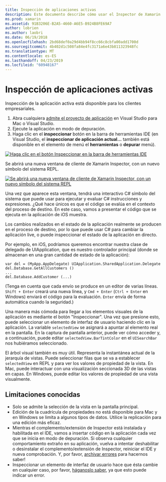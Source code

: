 ```yaml
---
title: Inspección de aplicaciones activas
description: Este documento describe cómo usar el Inspector de Xamarin para inspeccionar las aplicaciones. También describe las limitaciones de la herramienta de Xamarin Inspector.
ms.prod: xamarin
ms.assetid: 91B3206E-B2A5-4660-A6E5-B924B8FE69A7
author: lobrien
ms.author: laobri
ms.date: 06/19/2018
ms.openlocfilehash: 2bd68def0a29d4bb94f8cc66c8cbfa00add1700d
ms.sourcegitcommit: 4b402d1c508fa84e4fc3171a6e43b811323948fc
ms.translationtype: MT
ms.contentlocale: es-ES
ms.lasthandoff: 04/23/2019
ms.locfileid: "60948167"
---
```

# <a name="inspecting-live-applications"></a>Inspección de aplicaciones activas

Inspección de la aplicación activa está disponible para los clientes empresariales.

1. Abra cualquiera [admite el proyecto de aplicación](~/tools/inspector/install.md#supported-platforms) en Visual Studio para Mac o Visual Studio.
1. Ejecute la aplicación en modo de depuración.
1. Haga clic en el **inspeccionar** botón en la barra de herramientas IDE (en Visual Studio, el **inspeccionar de aplicación actual...**  también está disponible en el elemento de menú el **herramientas** o **depurar** menú).

[![](inspect-images/mac-heres-the-button.png "Haga clic en el botón Inspeccionar en la barra de herramientas IDE")](inspect-images/mac-heres-the-button.png#lightbox)

Se abrirá una nueva ventana de cliente de Xamarin Inspector, con un nuevo símbolo del sistema REPL.

[![](inspect-images/inspector-0.7.0-map-inspect-small.png "Se abrirá una nueva ventana de cliente de Xamarin Inspector, con un nuevo símbolo del sistema REPL")](inspect-images/inspector-0.7.0-map-inspect.png#lightbox)

Una vez que aparece esta ventana, tendrá una interactivo C# símbolo del sistema que puede usar para ejecutar y evaluar C# instrucciones y expresiones. ¿Qué hace únicos es que el código se evalúa en el contexto del proceso de destino. En este caso, vamos a presentar el código que se ejecuta en la aplicación de iOS muestra.

Los cambios realizados en el estado de la aplicación realmente se producen en el proceso de destino, por lo que puede usar C# para cambiar la aplicación live, o puede inspeccionar el estado de la aplicación en directo.

Por ejemplo, en iOS, podríamos queremos encontrar nuestra clase de delegado de UIApplication, que es nuestro controlador principal (donde se almacenan en una gran cantidad de estado de la aplicación):

    var del = (MyApp.AppDelegate) UIApplication.SharedApplication.Delegate
    del.Database.GetAllCustomers ()
    ...
    del.Database.AddCustomer (...)

(Tenga en cuenta que cada envío se produce en un editor de varias líneas. `Shift + Enter` creará una nueva línea, y `Cmd + Enter` (`Ctrl + Enter` en Windows) enviará el código para la evaluación. `Enter` envía de forma automática cuando la seguridad.)

Una manera más cómoda para llegar a los elementos visuales de la aplicación es mediante el botón "Inspeccionar". Una vez que presione esto, puede seleccionar un elemento de interfaz de usuario haciendo clic en la aplicación. La variable `selectedView` se asignará a apuntar al elemento real en la pantalla. En la captura de pantalla anterior, puede ver cómo acceder y, a continuación, puede editar `selectedView.BarTintColor` en el `UISearchBar` nos hubiéramos seleccionado.

El árbol visual también es muy útil. Representa la instantánea actual de la jerarquía de vistas. Puede seleccionar filas que se va a establecer `selectedView` en REPL y para ver los valores de propiedad de la vista. En Mac, puede interactuar con una visualización seccionada 3D de las vistas en capas. En Windows, puede editar los valores de propiedad de una vista visualmente.

## <a name="known-limitations"></a>Limitaciones conocidas

 - Solo se admite la selección de la vista en la pantalla principal.
 - Edición de la cuadrícula de propiedades no está disponible para Mac y en Windows se limita a algunos tipos de datos. Utilice la replicación para una edición más eficaz.
 - Mientras el complemento/extensión de Inspector está instalada y habilitada en el IDE, vamos a insertar código en la aplicación cada vez que se inicia en modo de depuración. Si observa cualquier comportamiento extraño en su aplicación, vuelva a intentar deshabilitar o desinstalar el complemento/extensión de Inspector, reiniciar el IDE y nueva comprobación. Y, por favor, [archivar errores](~/tools/inspector/install.md#reporting-bugs) para hacernos saber!
 - Inspeccionar un elemento de interfaz de usuario hace que ésta cambie en cualquier caso, por favor, [háganoslo saber](~/tools/inspector/install.md#reporting-bugs), ya que esto puede indicar un error.


